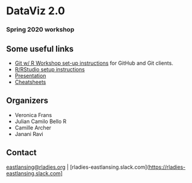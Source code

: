 # DataViz 2.0
### Spring 2020 workshop


## Some useful links
- [Git w/ R Workshop set-up instructions](https://github.com/rladies-eastlansing/2019-workshop-git/blob/master/Setup-instructions.md) for GitHub and Git clients.
- [R/RStudio setup instructions](https://github.com/rladies-eastlansing/meetup-presentations/blob/master/presentations/R_Rstudio_setup_instructions.md)
- [Presentation](https://github.com/rladies-eastlansing/2019-workshop-git/blob/master/git-workshop.pdf)  
- [Cheatsheets](https://github.com/rladies-eastlansing/cheatsheets)  

## Organizers
- Veronica Frans
- Julian Camilo Bello R
- Camille Archer
- Janani Ravi

## Contact
[eastlansing@rladies.org](mailto:eastlansing@rladies.org) | [rladies-eastlansing.slack.com](https://rladies-eastlansing.slack.com]
